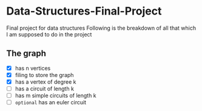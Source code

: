 # Data-Structures-Final-Project
Final project for data structures
Following is the breakdown of all that which I am supposed to do in the project
## The graph
- [x] has n vertices
- [x] filing to store the graph
- [x] has a vertex of degree k
- [ ] has a circuit of length k
- [ ] has m simple circuits of length k
- [ ] `optional` has an euler circuit
